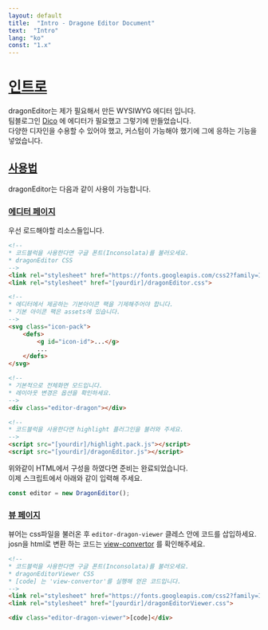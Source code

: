 ```yaml
---
layout: default
title:  "Intro - Dragone Editor Document"
text:  "Intro"
lang: "ko"
const: "1.x"
---
```


# [인트로](#인트로)

dragonEditor는 제가 필요해서 만든 WYSIWYG 에디터 입니다.<br>
팀블로그인 [Dico](https://dico.me) 에 에디터가 필요했고 그렇기에 만들었습니다.<br>
다양한 디자인을 수용할 수 있어야 했고, 커스텀이 가능해야 했기에 그에 응하는 기능을 넣었습니다.

## [사용법](#사용법)

dragonEditor는 다음과 같이 사용이 가능합니다.


### [에디터 페이지](#에디터-페이지)

우선 로드해야할 리소스들입니다.

```html
<!-- 
* 코드블럭을 사용한다면 구글 폰트(Inconsolata)를 불러오세요.
* dragonEditor CSS
-->
<link rel="stylesheet" href="https://fonts.googleapis.com/css2?family=Inconsolata:wght@400;700&amp;display=swap">
<link rel="stylesheet" href="[yourdir]/dragonEditor.css">

<!-- 
* 에디터에서 제공하는 기본아이콘 팩을 기제해주어야 합니다.
* 기본 아이콘 팩은 assets에 있습니다.
-->
<svg class="icon-pack">
    <defs>
        <g id="icon-id">...</g>
        ...
    </defs>
</svg>

<!--
* 기본적으로 전체화면 모드입니다.
* 레이아웃 변경은 옵션을 확인하세요.
-->
<div class="editor-dragon"></div>

<!-- 
* 코드블럭을 사용한다면 highlight 플러그인을 불러와 주세요.
-->
<script src="[yourdir]/highlight.pack.js"></script>
<script src="[yourdir]/dragonEditor.js"></script>
```

위와같이 HTML에서 구성을 하였다면 준비는 완료되었습니다.<br>
이제 스크립트에서 아래와 같이 입력해 주세요.

```js
const editor = new DragonEditor();
```

### [뷰 페이지](#뷰-페이지)

뷰어는 css파일을 불러온 후 `editor-dragon-viewer` 클레스 안에 코드를 삽입하세요.<br>
josn을 html로 변환 하는 코드는 [view-convertor](https://github.com/lovefields/dragonEditor/tree/main/assets/view-convertor) 를 확인해주세요.

```html
<!-- 
* 코드블럭을 사용한다면 구글 폰트(Inconsolata)를 불러오세요.
* dragonEditorViewer CSS
* [code] 는 'view-convertor'를 실행해 얻은 코드입니다.
-->
<link rel="stylesheet" href="https://fonts.googleapis.com/css2?family=Inconsolata:wght@400;700&amp;display=swap">
<link rel="stylesheet" href="[yourdir]/dragonEditorViewer.css">

<div class="editor-dragon-viewer">[code]</div>
```